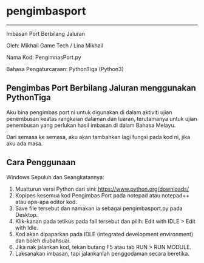 # pengimbasport
----------------
Imbasan Port Berbilang Jaluran

Oleh: Mikhail Game Tech / Lina Mikhail

Nama Kod: PengimnasPort.py

Bahasa Pengaturcaraan: PythonTiga (Python3)


Pengimbas Port Berbilang Jaluran menggunakan PythonTiga
-------------------------------------------------------
Aku bina pengimbas port ni untuk digunakan di dalam aktiviti ujian penembusan keatas rangkaian dalaman dan luaran,
terutamanya untuk ujian penembusan yang perlukan hasil imbasan di dalam Bahasa Melayu. 

Dari semasa ke semasa, aku akan tambahkan lagi fungsi pada kod ni, jika aku ada masa. 


Cara Penggunaan
---------------
Windows Sepuluh dan Seangkatannya:
1. Muatturun versi Python dari sini: https://www.python.org/downloads/
2. Kopipes kesemua kod Pengimbas Port pada notepad atau notepad++ atau apa-apa editor kod.
3. Save file tersebut dan namakan ia sebagai pengimbasport.py pada Desktop.
4. Klik-kanan pada tetikus pada fail tersebut dan pilih: Edit with IDLE > Edit with Idle.
5. Kod akan dipaparkan pada IDLE (integrated development environment) dan boleh diubahsuai.
6. Jika nak jalankan kod, tekan butang F5 atau tab RUN > RUN MODULE.
7. Laksanakan imbasan, tapi jalankanlah penggodaman secara beretika.

